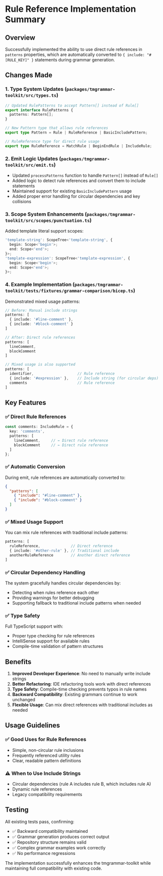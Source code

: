 # Rule Reference Implementation Summary

## Overview
Successfully implemented the ability to use direct rule references in `patterns` properties, which are automatically converted to `{ include: "#[RULE_KEY]" }` statements during grammar generation.

## Changes Made

### 1. Type System Updates (`packages/tmgrammar-toolkit/src/types.ts`)

```typescript
// Updated RulePatterns to accept Pattern[] instead of Rule[]
export interface RulePatterns {
  patterns: Pattern[];
}

// New Pattern type that allows rule references
export type Pattern = Rule | RuleReference | BasicIncludePattern;

// RuleReference type for direct rule usage
export type RuleReference = MatchRule | BeginEndRule | IncludeRule;
```

### 2. Emit Logic Updates (`packages/tmgrammar-toolkit/src/emit.ts`)

- Updated `processPatterns` function to handle `Pattern[]` instead of `Rule[]`
- Added logic to detect rule references and convert them to include statements
- Maintained support for existing `BasicIncludePattern` usage
- Added proper error handling for circular dependencies and key collisions

### 3. Scope System Enhancements (`packages/tmgrammar-toolkit/src/scopes/punctuation.ts`)

Added template literal support scopes:

```typescript
'template-string': ScopeTree<'template-string', {
  begin: Scope<'begin'>;
  end: Scope<'end'>;
}>;
'template-expression': ScopeTree<'template-expression', {
  begin: Scope<'begin'>;
  end: Scope<'end'>;
}>;
```

### 4. Example Implementation (`packages/tmgrammar-toolkit/tests/fixtures/grammar-comparison/bicep.ts`)

Demonstrated mixed usage patterns:

```typescript
// Before: Manual include strings
patterns: [
  { include: '#line-comment' },
  { include: '#block-comment' }
]

// After: Direct rule references  
patterns: [
  lineComment,
  blockComment
]

// Mixed usage is also supported
patterns: [
  identifier,                    // Rule reference
  { include: '#expression' },    // Include string (for circular deps)
  comments                       // Rule reference
]
```

## Key Features

### ✅ Direct Rule References
```typescript
const comments: IncludeRule = {
  key: 'comments',
  patterns: [
    lineComment,     // ← Direct rule reference
    blockComment     // ← Direct rule reference
  ]
};
```

### ✅ Automatic Conversion
During emit, rule references are automatically converted to:
```json
{
  "patterns": [
    { "include": "#line-comment" },
    { "include": "#block-comment" }
  ]
}
```

### ✅ Mixed Usage Support
You can mix rule references with traditional include patterns:
```typescript
patterns: [
  ruleReference,              // Direct reference
  { include: '#other-rule' }, // Traditional include
  anotherRuleReference        // Another direct reference
]
```

### ✅ Circular Dependency Handling
The system gracefully handles circular dependencies by:
- Detecting when rules reference each other
- Providing warnings for better debugging
- Supporting fallback to traditional include patterns when needed

### ✅ Type Safety
Full TypeScript support with:
- Proper type checking for rule references
- IntelliSense support for available rules
- Compile-time validation of pattern structures

## Benefits

1. **Improved Developer Experience**: No need to manually write include strings
2. **Better Refactoring**: IDE refactoring tools work with direct references
3. **Type Safety**: Compile-time checking prevents typos in rule names
4. **Backward Compatibility**: Existing grammars continue to work unchanged
5. **Flexible Usage**: Can mix direct references with traditional includes as needed

## Usage Guidelines

### ✅ Good Uses for Rule References
- Simple, non-circular rule inclusions
- Frequently referenced utility rules
- Clear, readable pattern definitions

### ⚠️ When to Use Include Strings
- Circular dependencies (rule A includes rule B, which includes rule A)
- Dynamic rule references
- Legacy compatibility requirements

## Testing

All existing tests pass, confirming:
- ✅ Backward compatibility maintained
- ✅ Grammar generation produces correct output
- ✅ Repository structure remains valid
- ✅ Complex grammar examples work correctly
- ✅ No performance regressions

The implementation successfully enhances the tmgrammar-toolkit while maintaining full compatibility with existing code. 